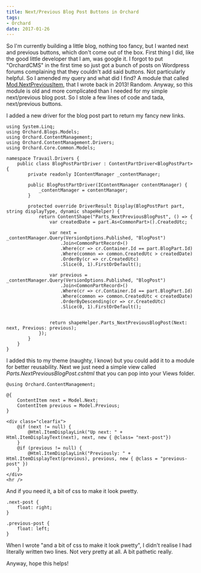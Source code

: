 ```yaml
---
title: Next/Previous Blog Post Buttons in Orchard
tags:
- Orchard
date: 2017-01-26
---
```

So I'm currently building a little blog, nothing too fancy, but I wanted next and previous buttons, which don't come out of the box. First thing I did, like the good little developer that I am, was google it. I forgot to put "OrchardCMS" in the first time so just got a bunch of posts on Wordpress forums complaining that they couldn't add said buttons. Not particularly helpful. So I amended my query and what did I find? A module that called [Mod.NextPreviousItem][1], that I wrote back in 2013! Random. Anyway, so this module is old and more complicated than I needed for my simple next/previous blog post. So I stole a few lines of code and tada, next/previous buttons.

I added a new driver for the blog post part to return my fancy new links.

    using System.Linq;
    using Orchard.Blogs.Models;
    using Orchard.ContentManagement;
    using Orchard.ContentManagement.Drivers;
    using Orchard.Core.Common.Models;
    
    namespace Travail.Drivers {
        public class BlogPostPartDriver : ContentPartDriver<BlogPostPart> {
            private readonly IContentManager _contentManager;
    
            public BlogPostPartDriver(IContentManager contentManager) {
                _contentManager = contentManager;
            }
    
            protected override DriverResult Display(BlogPostPart part, string displayType, dynamic shapeHelper) {
                return ContentShape("Parts_NextPreviousBlogPost", () => {
                    var createdDate = part.As<CommonPart>().CreatedUtc;
    
                    var next = _contentManager.Query(VersionOptions.Published, "BlogPost")
                        .Join<CommonPartRecord>()
                        .Where(cr => cr.Container.Id == part.BlogPart.Id)
                        .Where(common => common.CreatedUtc > createdDate)
                        .OrderBy(cr => cr.CreatedUtc)
                        .Slice(0, 1).FirstOrDefault();
    
                    var previous = _contentManager.Query(VersionOptions.Published, "BlogPost")
                        .Join<CommonPartRecord>()
                        .Where(cr => cr.Container.Id == part.BlogPart.Id)
                        .Where(common => common.CreatedUtc < createdDate)
                        .OrderByDescending(cr => cr.CreatedUtc)
                        .Slice(0, 1).FirstOrDefault();
    
    
                    return shapeHelper.Parts_NextPreviousBlogPost(Next: next, Previous: previous);
                });
            }
        }
    }

I added this to my theme (naughty, I know) but you could add it to a module for better reusability. Next we just need a simple view called *Parts.NextPreviousBlogPost.cshtml* that you can pop into your Views folder.

    @using Orchard.ContentManagement;
    
    @{
        ContentItem next = Model.Next;
        ContentItem previous = Model.Previous;
    }
    
    <div class="clearfix">
        @if (next != null) {
            @Html.ItemDisplayLink("Up next: " + Html.ItemDisplayText(next), next, new { @class= "next-post"})
        }
        @if (previous != null) {
            @Html.ItemDisplayLink("Previously: " + Html.ItemDisplayText(previous), previous, new { @class = "previous-post" })
        }
    </div>
    <hr />

And if you need it, a bit of css to make it look pwetty.

    .next-post {
        float: right;
    }
    
    .previous-post {
        float: left;
    }

When I wrote "and a bit of css to make it look pwetty", I didn't realise I had literally written two lines. Not very pretty at all. A bit pathetic really.

Anyway, hope this helps!

  [1]: https://modnextprevious.codeplex.com/